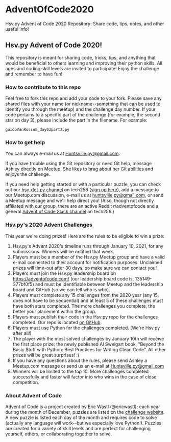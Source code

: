 # AdventOfCode2020
Hsv.py Advent of Code 2020 Repository: Share code, tips, notes, and other useful info!

## Hsv.py Advent of Code 2020!
This repository is meant for sharing code, tricks, tips, and anything that would be beneficial to others learning and improving their python skills. All ages and coding skill levels are invited to participate! Enjoy the challenge and remember to have fun!

### How to contribute to this repo
Feel free to fork this repo and add your code to your fork. Please save any shared files with your name (or nickname--something that can be used to identify you through the meetup) and the challenge day number. If your code pertains to a specific part of the challenge (for example, the second star on day 3), please include the part in the filename. For example:

```
guidoVanRossum_day03part2.py
```

### How to get help
You can always e-mail us at Huntsville.py@gmail.com.

If you have trouble using the Git repository or need Git help, message Ashley directly on Meetup. She likes to brag about her Git abilities and enjoys the challenge.

If you need help getting started or with a particular puzzle, you can check out our [hsv-dot-py channel](https://tech256.slack.com/archives/C495LAMS7) on tech256 ([sign up here](https://tech256.slack.com/)), add a message to our Meetup.com discussion, e-mail us at huntsville.py@gmail.com, or send a Meetup message and we'll help direct you! (Also, though not directly affiliated with our group, there are an active Reddit r/adventofcode and a general [Advent of Code Slack channel](https://tech256.slack.com/archives/CE8MV0GVC) on tech256.)

### Hsv.py's 2020 Advent Challenges
This year we're doing prizes! Here are the rules to be eligible to win a prize:

1. Hsv.py's Advent 2020's timeline runs through January 10, 2021, for any submissions. Winners will be notified that week.
2. Players must be a member of the Hsv.py Meetup group and have a valid e-mail connected to their account for notification purposes. Unclaimed prizes will time-out after 30 days, so make sure we can contact you!
3. Players must join the Hsv.py leadership board on https://adventofcode.com/ (our leadership board code is: 135149-377bf0f5) and must be identifiable between Meetup and the leadership board and GitHub (so we can tell who is who).
4. Players must complete any 15 challenges from the 2020 year (any 15, does not have to be sequential) and at least 5 of these challenges must have both stars completed. The more challenges you complete, the better your placement within the group.
5. Players must publish their code in the Hsv.py repo for the challenges completed. Our repo is located [on GitHub](https://github.com/hsvpy/AdventOfCode2020).
6. Players must use Python for the challenges completed. (We're Hsv.py after all!)
7. The player with the most solved challenges by January 10th will receive the first place prize: the newly published Al Sweigart book, "Beyond the Basic Stuff with Python: Best Practices for Writing Clean Code". All other prizes will be great surprises! :)
8. If you have any questions about the rules, please send Ashley a Meetup.com message or send us an e-mail at Huntsville.py@gmail.com
9. Winners will be limited to the top 10. More challenges completed successfully and faster will factor into who wins in the case of close competition.

### About Advent of Code

Advent of Code is a project created by Eric Wastl (@ericwastl); each year during the month of December, puzzles are listed on the [challenge website](https://adventofcode.com/). A new puzzle is listed each day of the month and requires code to solve (actually any language will work--but we especially love Python!). Puzzles are created for a variety of skill levels and are perfect for challenging yourself, others, or collaborating together to solve.
